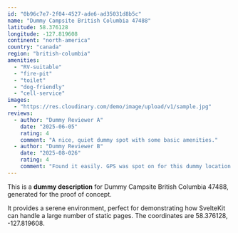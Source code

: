 ```yaml
---
id: "0b96c7e7-2f04-4527-ade6-ad35031d8b5c"
name: "Dummy Campsite British Columbia 47488"
latitude: 58.376128
longitude: -127.819608
continent: "north-america"
country: "canada"
region: "british-columbia"
amenities:
  - "RV-suitable"
  - "fire-pit"
  - "toilet"
  - "dog-friendly"
  - "cell-service"
images:
  - "https://res.cloudinary.com/demo/image/upload/v1/sample.jpg"
reviews:
  - author: "Dummy Reviewer A"
    date: "2025-06-05"
    rating: 4
    comment: "A nice, quiet dummy spot with some basic amenities."
  - author: "Dummy Reviewer B"
    date: "2025-08-026"
    rating: 4
    comment: "Found it easily. GPS was spot on for this dummy location."
---
```


This is a **dummy description** for Dummy Campsite British Columbia 47488, generated for the proof of concept.

It provides a serene environment, perfect for demonstrating how SvelteKit can handle a large number of static pages. The coordinates are 58.376128, -127.819608.
